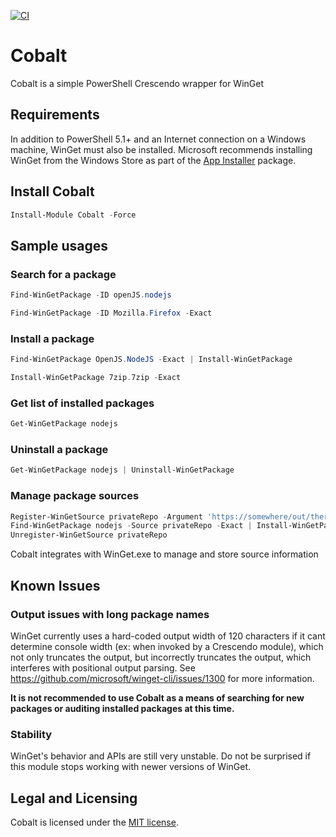 [![CI](https://github.com/ethanbergstrom/Cobalt/actions/workflows/CI.yml/badge.svg)](https://github.com/ethanbergstrom/Cobalt/actions/workflows/CI.yml)

# Cobalt
Cobalt is a simple PowerShell Crescendo wrapper for WinGet

## Requirements
In addition to PowerShell 5.1+ and an Internet connection on a Windows machine, WinGet must also be installed. Microsoft recommends installing WinGet from the Windows Store as part of the [App Installer](https://www.microsoft.com/en-us/p/app-installer/9nblggh4nns1?activetab=pivot:overviewtab) package.

## Install Cobalt
```PowerShell
Install-Module Cobalt -Force
```

## Sample usages
### Search for a package
```PowerShell
Find-WinGetPackage -ID openJS.nodejs

Find-WinGetPackage -ID Mozilla.Firefox -Exact
```

### Install a package
```PowerShell
Find-WinGetPackage OpenJS.NodeJS -Exact | Install-WinGetPackage

Install-WinGetPackage 7zip.7zip -Exact
```

### Get list of installed packages
```PowerShell
Get-WinGetPackage nodejs
```

### Uninstall a package
```PowerShell
Get-WinGetPackage nodejs | Uninstall-WinGetPackage
```

### Manage package sources
```PowerShell
Register-WinGetSource privateRepo -Argument 'https://somewhere/out/there/api/v2/'
Find-WinGetPackage nodejs -Source privateRepo -Exact | Install-WinGetPackage
Unregister-WinGetSource privateRepo
```

Cobalt integrates with WinGet.exe to manage and store source information

## Known Issues
### Output issues with long package names
WinGet currently uses a hard-coded output width of 120 characters if it cant determine console width (ex: when invoked by a Crescendo module), which not only truncates the output, but incorrectly truncates the output, which interferes with positional output parsing. See https://github.com/microsoft/winget-cli/issues/1300 for more information.

**It is not recommended to use Cobalt as a means of searching for new packages or auditing installed packages at this time.**

### Stability
WinGet's behavior and APIs are still very unstable. Do not be surprised if this module stops working with newer versions of WinGet.

## Legal and Licensing
Cobalt is licensed under the [MIT license](./LICENSE.txt).
